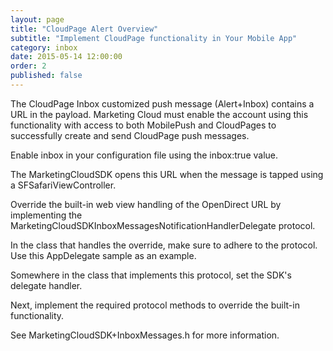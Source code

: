 ```yaml
---
layout: page
title: "CloudPage Alert Overview"
subtitle: "Implement CloudPage functionality in Your Mobile App"
category: inbox
date: 2015-05-14 12:00:00
order: 2
published: false
---
```


The CloudPage Inbox customized push message (Alert+Inbox) contains a URL in the payload. Marketing Cloud must enable the account using this functionality with access to both MobilePush and CloudPages to successfully create and send CloudPage push messages.

Enable inbox in your configuration file using the inbox:true value.

The MarketingCloudSDK opens this URL when the message is tapped using a SFSafariViewController.

Override the built-in web view handling of the OpenDirect URL by implementing the MarketingCloudSDKInboxMessagesNotificationHandlerDelegate protocol.

In the class that handles the override, make sure to adhere to the protocol. Use this AppDelegate sample as an example.

<script src="https://gist.github.com/0f39ddd4004118bfee64f2d53c68c88e.js"></script>
<script src="https://gist.github.com/22e93c290c396452f2d12b64e23f2702.js"></script>
Somewhere in the class that implements this protocol, set the SDK's delegate handler.
<script src="https://gist.github.com/18f5292e1fefc3ebdff61cf13757b668.js"></script>
<script src="https://gist.github.com/c534c46e9e9d7f40dec68e1a23bb6fb0.js"></script>
Next, implement the required protocol methods to override the built-in functionality.
<script src="https://gist.github.com/cb67e790b18a9f37632c845d7f03514d.js"></script>
<script src="https://gist.github.com/a25998c1062819d1bc3851c17de191d4.js"></script>

See MarketingCloudSDK+InboxMessages.h for more information.
